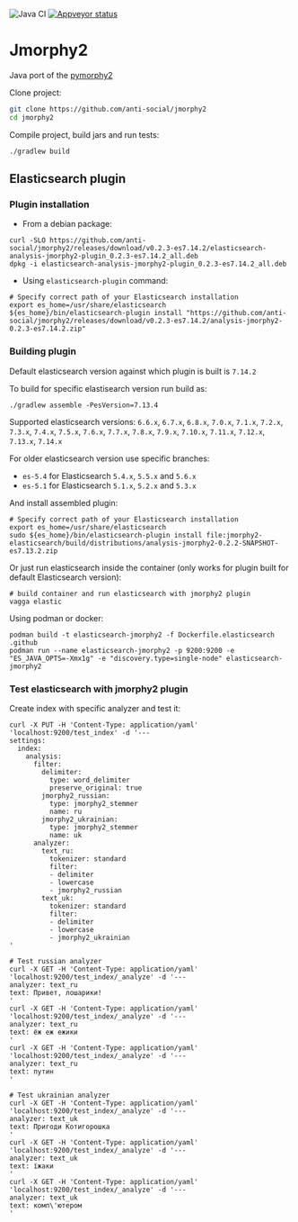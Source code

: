 ![Java CI](https://github.com/anti-social/jmorphy2/workflows/Java%20CI/badge.svg)
[![Appveyor status](https://ci.appveyor.com/api/projects/status/x9df34q1er8r5kc0/branch/master?svg=true)](https://ci.appveyor.com/project/anti-social/jmorphy2/branch/master)

# Jmorphy2

Java port of the [pymorphy2](https://github.com/kmike/pymorphy2)

Clone project:

```sh
git clone https://github.com/anti-social/jmorphy2
cd jmorphy2
```

Compile project, build jars and run tests:

```
./gradlew build
```

## Elasticsearch plugin

### Plugin installation

- From a debian package:

```shell
curl -SLO https://github.com/anti-social/jmorphy2/releases/download/v0.2.3-es7.14.2/elasticsearch-analysis-jmorphy2-plugin_0.2.3-es7.14.2_all.deb
dpkg -i elasticsearch-analysis-jmorphy2-plugin_0.2.3-es7.14.2_all.deb
```

- Using `elasticsearch-plugin` command:
```shell
# Specify correct path of your Elasticsearch installation
export es_home=/usr/share/elasticsearch
${es_home}/bin/elasticsearch-plugin install "https://github.com/anti-social/jmorphy2/releases/download/v0.2.3-es7.14.2/analysis-jmorphy2-0.2.3-es7.14.2.zip"
```

### Building plugin

Default elasticsearch version against which plugin is built is `7.14.2`

To build for specific elastisearch version run build as:

```shell
./gradlew assemble -PesVersion=7.13.4
```

Supported elasticsearch versions: `6.6.x`, `6.7.x`, `6.8.x`, `7.0.x`, `7.1.x`, `7.2.x`, `7.3.x`, `7.4.x`, `7.5.x`, `7.6.x`, `7.7.x`, `7.8.x`, `7.9.x`, `7.10.x`, `7.11.x`, `7.12.x`, `7.13.x`, `7.14.x`

For older elasticsearch version use specific branches:

- `es-5.4` for Elasticsearch `5.4.x`, `5.5.x` and `5.6.x`
- `es-5.1` for Elasticsearch `5.1.x`, `5.2.x` and `5.3.x`

And install assembled plugin:

```shell
# Specify correct path of your Elasticsearch installation
export es_home=/usr/share/elasticsearch
sudo ${es_home}/bin/elasticsearch-plugin install file:jmorphy2-elasticsearch/build/distributions/analysis-jmorphy2-0.2.2-SNAPSHOT-es7.13.2.zip
```

Or just run elasticsearch inside the container 
(only works for plugin built for default Elasticsearch version):

```shell
# build container and run elasticsearch with jmorphy2 plugin
vagga elastic
```

Using podman or docker:

```shell
podman build -t elasticsearch-jmorphy2 -f Dockerfile.elasticsearch .github
podman run --name elasticsearch-jmorphy2 -p 9200:9200 -e "ES_JAVA_OPTS=-Xmx1g" -e "discovery.type=single-node" elasticsearch-jmorphy2
```

### Test elasticsearch with jmorphy2 plugin

Create index with specific analyzer and test it:


```shell
curl -X PUT -H 'Content-Type: application/yaml' 'localhost:9200/test_index' -d '---
settings:
  index:
    analysis:
      filter:
        delimiter:
          type: word_delimiter
          preserve_original: true
        jmorphy2_russian:
          type: jmorphy2_stemmer
          name: ru
        jmorphy2_ukrainian:
          type: jmorphy2_stemmer
          name: uk
      analyzer:
        text_ru:
          tokenizer: standard
          filter:
          - delimiter
          - lowercase
          - jmorphy2_russian
        text_uk:
          tokenizer: standard
          filter:
          - delimiter
          - lowercase
          - jmorphy2_ukrainian
'

# Test russian analyzer
curl -X GET -H 'Content-Type: application/yaml' 'localhost:9200/test_index/_analyze' -d '---
analyzer: text_ru
text: Привет, лошарики!
'
curl -X GET -H 'Content-Type: application/yaml' 'localhost:9200/test_index/_analyze' -d '---
analyzer: text_ru
text: ёж еж ежики
'
curl -X GET -H 'Content-Type: application/yaml' 'localhost:9200/test_index/_analyze' -d '---
analyzer: text_ru
text: путин
'

# Test ukrainian analyzer
curl -X GET -H 'Content-Type: application/yaml' 'localhost:9200/test_index/_analyze' -d '---
analyzer: text_uk
text: Пригоди Котигорошка
'
curl -X GET -H 'Content-Type: application/yaml' 'localhost:9200/test_index/_analyze' -d '---
analyzer: text_uk
text: їжаки
'
curl -X GET -H 'Content-Type: application/yaml' 'localhost:9200/test_index/_analyze' -d '---
analyzer: text_uk
text: комп\'ютером
'
```
